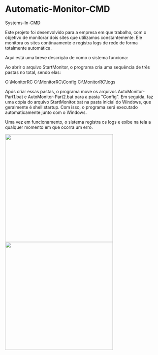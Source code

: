 # Automatic-Monitor-CMD
Systems-In-CMD

Este projeto foi desenvolvido para a empresa em que trabalho, com o objetivo de monitorar dois sites que utilizamos constantemente. Ele monitora os sites continuamente e registra logs de rede de forma totalmente automática.

Aqui está uma breve descrição de como o sistema funciona:

Ao abrir o arquivo StartMonitor, o programa cria uma sequência de três pastas no total, sendo elas:

C:\MonitorRC
C:\MonitorRC\Config
C:\MonitorRC\logs

Após criar essas pastas, o programa move os arquivos AutoMonitor-Part1.bat e AutoMonitor-Part2.bat para a pasta "Config". Em seguida, faz uma cópia do arquivo StartMonitor.bat na pasta inicial do Windows, que geralmente é shell:startup. Com isso, o programa será executado automaticamente junto com o Windows.

Uma vez em funcionamento, o sistema registra os logs e exibe na tela a qualquer momento em que ocorra um erro.

<img align="left" src="https://github.com/pehaalmeida/Automatic-Monitor-CMD/blob/Info-Img/Erro.png)" width="350"/><br>

<img align="left" src="https://github.com/pehaalmeida/Automatic-Monitor-CMD/blob/main/Info-Img/Tela Inicial.png)" width="350"/><br>
